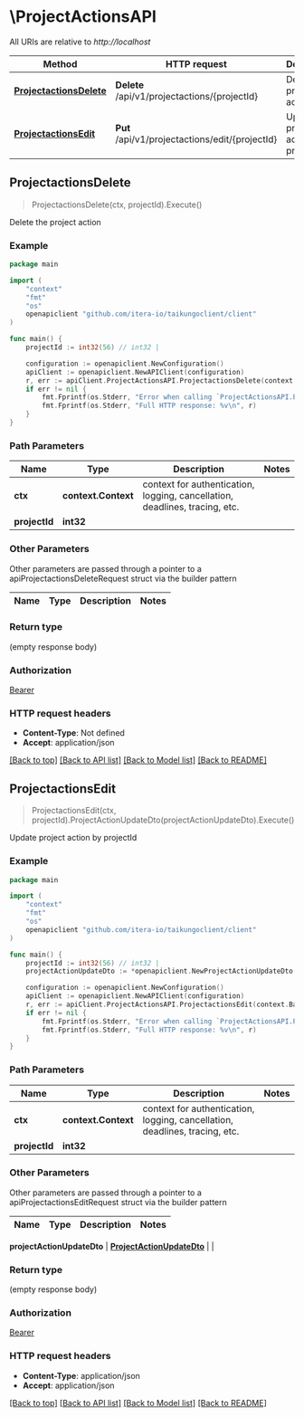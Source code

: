 # \ProjectActionsAPI

All URIs are relative to *http://localhost*

Method | HTTP request | Description
------------- | ------------- | -------------
[**ProjectactionsDelete**](ProjectActionsAPI.md#ProjectactionsDelete) | **Delete** /api/v1/projectactions/{projectId} | Delete the project action
[**ProjectactionsEdit**](ProjectActionsAPI.md#ProjectactionsEdit) | **Put** /api/v1/projectactions/edit/{projectId} | Update project action by projectId



## ProjectactionsDelete

> ProjectactionsDelete(ctx, projectId).Execute()

Delete the project action

### Example

```go
package main

import (
    "context"
    "fmt"
    "os"
    openapiclient "github.com/itera-io/taikungoclient/client"
)

func main() {
    projectId := int32(56) // int32 | 

    configuration := openapiclient.NewConfiguration()
    apiClient := openapiclient.NewAPIClient(configuration)
    r, err := apiClient.ProjectActionsAPI.ProjectactionsDelete(context.Background(), projectId).Execute()
    if err != nil {
        fmt.Fprintf(os.Stderr, "Error when calling `ProjectActionsAPI.ProjectactionsDelete``: %v\n", err)
        fmt.Fprintf(os.Stderr, "Full HTTP response: %v\n", r)
    }
}
```

### Path Parameters


Name | Type | Description  | Notes
------------- | ------------- | ------------- | -------------
**ctx** | **context.Context** | context for authentication, logging, cancellation, deadlines, tracing, etc.
**projectId** | **int32** |  | 

### Other Parameters

Other parameters are passed through a pointer to a apiProjectactionsDeleteRequest struct via the builder pattern


Name | Type | Description  | Notes
------------- | ------------- | ------------- | -------------


### Return type

 (empty response body)

### Authorization

[Bearer](../README.md#Bearer)

### HTTP request headers

- **Content-Type**: Not defined
- **Accept**: application/json

[[Back to top]](#) [[Back to API list]](../README.md#documentation-for-api-endpoints)
[[Back to Model list]](../README.md#documentation-for-models)
[[Back to README]](../README.md)


## ProjectactionsEdit

> ProjectactionsEdit(ctx, projectId).ProjectActionUpdateDto(projectActionUpdateDto).Execute()

Update project action by projectId

### Example

```go
package main

import (
    "context"
    "fmt"
    "os"
    openapiclient "github.com/itera-io/taikungoclient/client"
)

func main() {
    projectId := int32(56) // int32 | 
    projectActionUpdateDto := *openapiclient.NewProjectActionUpdateDto() // ProjectActionUpdateDto |  (optional)

    configuration := openapiclient.NewConfiguration()
    apiClient := openapiclient.NewAPIClient(configuration)
    r, err := apiClient.ProjectActionsAPI.ProjectactionsEdit(context.Background(), projectId).ProjectActionUpdateDto(projectActionUpdateDto).Execute()
    if err != nil {
        fmt.Fprintf(os.Stderr, "Error when calling `ProjectActionsAPI.ProjectactionsEdit``: %v\n", err)
        fmt.Fprintf(os.Stderr, "Full HTTP response: %v\n", r)
    }
}
```

### Path Parameters


Name | Type | Description  | Notes
------------- | ------------- | ------------- | -------------
**ctx** | **context.Context** | context for authentication, logging, cancellation, deadlines, tracing, etc.
**projectId** | **int32** |  | 

### Other Parameters

Other parameters are passed through a pointer to a apiProjectactionsEditRequest struct via the builder pattern


Name | Type | Description  | Notes
------------- | ------------- | ------------- | -------------

 **projectActionUpdateDto** | [**ProjectActionUpdateDto**](ProjectActionUpdateDto.md) |  | 

### Return type

 (empty response body)

### Authorization

[Bearer](../README.md#Bearer)

### HTTP request headers

- **Content-Type**: application/json
- **Accept**: application/json

[[Back to top]](#) [[Back to API list]](../README.md#documentation-for-api-endpoints)
[[Back to Model list]](../README.md#documentation-for-models)
[[Back to README]](../README.md)

